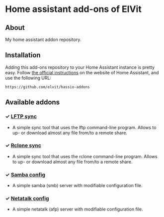 # Home assistant add-ons of ElVit

## About

My home assistant addon repository.

## Installation

Adding this add-ons repository to your Home Assistant instance is pretty easy.
Follow [the official instructions][instructions] on the website of Home Assistant, and use the following URL:

```
https://github.com/elvit/hassio-addons
```

## Available addons

[//]: # "ADDONLIST_START"

### &#10003; [LFTP sync](lftp-conf/)

- A simple sync tool that uses the lftp command-line program. Allows to up- or download almost any file from/to a remote share.

### &#10003; [Rclone sync](rclone-conf/)

- A simple sync tool that uses the rclone command-line program. Allows to up- or download almost any file from/to a remote share.

### &#10003; [Samba config](samba-conf/)

- A simple samba (smb) server with modifiable configuration file.

### &#10003; [Netatalk config](netatalk-conf/)

- A simple netatalk (afp) server with modifiable configuration file.

[//]: # "ADDONLIST_END"

[instructions]: https://home-assistant.io/hassio/installing_third_party_addons
